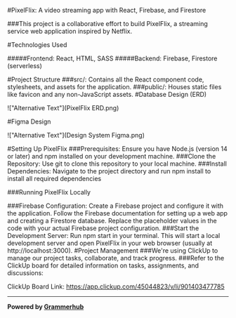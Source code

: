 #PixelFlix: A video streaming app with React, Firebase, and Firestore

###This project is a collaborative effort to build PixelFlix, a streaming service web application inspired by Netflix.

#Technologies Used

#####Frontend: React, HTML, SASS
#####Backend: Firebase, Firestore (serverless)

#Project Structure
###src/: Contains all the React component code, stylesheets, and assets for the application.
###public/: Houses static files like favicon and any non-JavaScript assets.
#Database Design (ERD)

!["Alternative Text"](PixelFlix ERD.png)

#Figma Design

!["Alternative Text"](Design System Figma.png)

#Setting Up PixelFlix
###Prerequisites: Ensure you have Node.js (version 14 or later) and npm installed on your development machine.
###Clone the Repository: Use git to clone this repository to your local machine.
###Install Dependencies: Navigate to the project directory and run npm install to install all required dependencies

###Running PixelFlix Locally

###Firebase Configuration: Create a Firebase project and configure it with the application. Follow the Firebase documentation for setting up a web app and creating a Firestore database. Replace the placeholder values in the code with your actual Firebase project configuration.
###Start the Development Server: Run npm start in your terminal. This will start a local development server and open PixelFlix in your web browser (usually at http://localhost:3000).
#Project Management
###We're using ClickUp to manage our project tasks, collaborate, and track progress. ###Refer to the ClickUp board for detailed information on tasks, assignments, and discussions:

ClickUp Board Link: https://app.clickup.com/45044823/v/li/901403477785
______________________________
**Powered by [Grammerhub](http://discord.grammerhub.org)**

